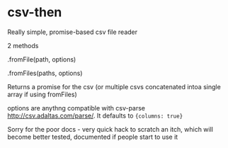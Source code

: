 # csv-then

Really simple, promise-based csv file reader

2 methods

.fromFile(path, options)

.fromFiles(paths, options)

Returns a promise for the csv (or multiple csvs concatenated intoa single array if using fromFiles)

options are anythng compatible with csv-parse http://csv.adaltas.com/parse/. It defaults to `{columns: true}`

Sorry for the poor docs - very quick hack to scratch an itch, which will become
better tested, documented if people start to use it
